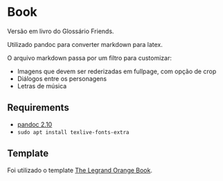 # Book

Versão em livro do Glossário Friends.

Utilizado pandoc para converter markdown para latex.

O arquivo markdown passa por um filtro para customizar:

- Imagens que devem ser rederizadas em fullpage, com opção de crop
- Diálogos entre os personagens
- Letras de música

## Requirements

- [pandoc 2.10](https://github.com/jgm/pandoc/releases/tag/2.10)
- `sudo apt install texlive-fonts-extra`

## Template

Foi utilizado o template [The Legrand Orange Book](https://www.latextemplates.com/template/the-legrand-orange-book).
